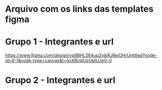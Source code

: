 # Arquivo com os links das templates figma

# Grupo 1 - Integrantes e url
https://www.figma.com/design/vp8BHL564up2vjbRJ8eiOH/Untitled?node-id=0-1&node-type=canvas&t=gxXBcldUzUblUJeG-0

# Grupo 2 - Integrantes e url

